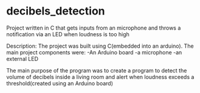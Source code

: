 # decibels_detection
Project written in C that gets inputs from an microphone and throws a notification via an LED when loudness is too high

Description:
The project was built using C(embedded into an arduino).
The main project components were:
  -An Arduino board
  -a microphone
  -an external LED
  
The main purpose of the program was to create a program to detect the volume of decibels inside a living room and alert when loudness exceeds a threshold(created using an Arduino board)  
